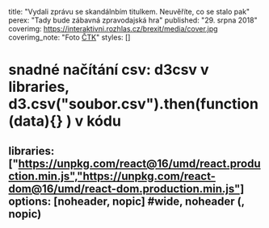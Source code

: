 title: "Vydali zprávu se skandálnbím titulkem. Neuvěříte, co se stalo pak"
perex: "Tady bude zábavná zpravodajská hra"
published: "29. srpna 2018"
coverimg: https://interaktivni.rozhlas.cz/brexit/media/cover.jpg
coverimg_note: "Foto <a href='#'>ČTK</a>"
styles: []
# snadné načítání csv: d3csv v libraries, d3.csv("soubor.csv").then(function(data){} ) v kódu
libraries: ["https://unpkg.com/react@16/umd/react.production.min.js","https://unpkg.com/react-dom@16/umd/react-dom.production.min.js"]
options: [noheader, nopic] #wide, noheader (, nopic)
---
<div id="game"></div>

<!-- npx babel --watch js_src --out-dir js --presets env,react -->